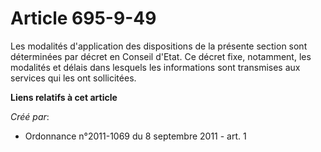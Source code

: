 # Article 695-9-49

Les modalités d'application des dispositions de la présente section sont déterminées par décret en Conseil d'Etat. Ce décret
fixe, notamment, les modalités et délais dans lesquels les informations sont transmises aux services qui les ont sollicitées.

**Liens relatifs à cet article**

_Créé par_:

  - Ordonnance n°2011-1069 du 8 septembre 2011 - art. 1
